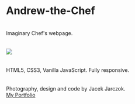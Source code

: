 # Andrew-the-Chef
\
Imaginary Chef's webpage.
\
\
\
![](chef_live.gif)
\
\
\
HTML5, CSS3, Vanilla JavaScript. Fully responsive.
\
\
\
Photography, design and code by Jacek Jarczok.
\
[My Portfolio](https://k-son.eu)

